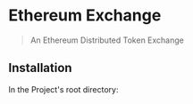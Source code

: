 # Ethereum Exchange
> An Ethereum Distributed Token Exchange

## Installation

In the Project's root directory:
```sh

```
